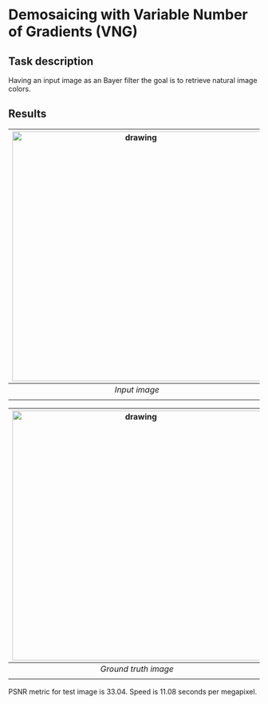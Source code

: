 # Demosaicing with Variable Number of Gradients (VNG)
## Task description
Having an input image as an Bayer filter the goal is to retrieve natural image colors.  
## Results
<div align="center">

| <img src="./resources/RGB_CFA.bmp" alt="drawing" width="500"/>   |
|:----------------------------------------------------------------:|
|                                *Input image*                     |
|                                                                  |  

</div>  


| <img src="./resources/Original.bmp" alt="drawing" width="500"/>         | <img src="./resources/RGB_CFA_result.bmp" alt="drawing" width="500"/>   |
|:-----------------------------------------------------------------------:| :---------------------------------------------------------------------: |
|                            *Ground truth image*                         |         *VNG result*                                                    |
|                                                                         |                                                                         |
 
PSNR metric for test image is $33.04$. Speed is $11.08$ seconds per megapixel.
